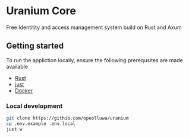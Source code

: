 # Uranium Core

Free Identitity and access management system build on Rust and Axum

## Getting started

To run the appliction locally, ensure the following prerequsites are made
available

- [Rust](https://rust-lang.org)
- [just](https://just.systems)
- [Docker](https://docker.com)

### Local development

```sh
git clone https://githib.com/opeolluwa/uranium
cp .env.example .env.local
just w
```
